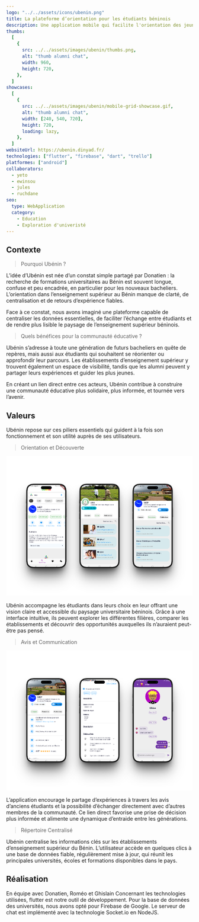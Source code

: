 ```yaml
---
logo: "../../assets/icons/ubenin.png"
title: La plateforme d’orientation pour les étudiants béninois
description: Une application mobile qui facilite l'orientation des jeunes bachelier du Bénin en leur fournissant un catalogue d'information fiable et validée par des pairs ains que des alumni des différents université.
thumbs:
  [
    {
      src: ../../assets/images/ubenin/thumbs.png,
      alt: "thumb alumni chat",
      width: 960,
      height: 720,
    },
  ]
showcases:
  [
    {
      src: ../../assets/images/ubenin/mobile-grid-showcase.gif,
      alt: "thumb alumni chat",
      width: [240, 540, 720],
      height: 720,
      loading: lazy,
    },
  ]
websiteUrl: https://ubenin.dinyad.fr/
technologies: ["flutter", "firebase", "dart", "trello"]
platformes: ["android"]
collaborators:
  - yeto
  - ewinsou
  - jules
  - ruchdane
seo:
  type: WebApplication
  category: 
    - Education
    - Exploration d'univeristé
---
```


## Contexte

> Pourquoi Ubénin ?

L’idée d’Ubénin est née d’un constat simple partagé par Donatien : la recherche de formations universitaires au Bénin est souvent longue, confuse et peu encadrée, en particulier pour les nouveaux bacheliers. L’orientation dans l’enseignement supérieur au Bénin manque de clarté, de centralisation et de retours d’expérience fiables.

Face à ce constat, nous avons imaginé une plateforme capable de centraliser les données essentielles, de faciliter l’échange entre étudiants et de rendre plus lisible le paysage de l’enseignement supérieur béninois.

> Quels bénéfices pour la communauté éducative ?

Ubénin s’adresse à toute une génération de futurs bacheliers en quête de repères, mais aussi aux étudiants qui souhaitent se réorienter ou approfondir leur parcours. Les établissements d’enseignement supérieur y trouvent également un espace de visibilité, tandis que les alumni peuvent y partager leurs expériences et guider les plus jeunes.

En créant un lien direct entre ces acteurs, Ubénin contribue à construire une communauté éducative plus solidaire, plus informée, et tournée vers l’avenir.

## Valeurs

Ubénin repose sur ces piliers essentiels qui guident à la fois son fonctionnement et son utilité auprès de ses utilisateurs.

> Orientation et Découverte

![Trois capture d'écran de ubénin montrant l'aspect orientation et decouverte](../../assets/images/ubenin/orientation_et_decouverte.png)

Ubénin accompagne les étudiants dans leurs choix en leur offrant une vision claire et accessible du paysage universitaire béninois. Grâce à une interface intuitive, ils peuvent explorer les différentes filières, comparer les établissements et découvrir des opportunités auxquelles ils n’auraient peut-être pas pensé.

> Avis et Communication

![Trois capture d'écran de ubénin montrant l'aspect orientation ](../../assets/images/ubenin/avis_et_communication.png)

L’application encourage le partage d’expériences à travers les avis d’anciens étudiants et la possibilité d’échanger directement avec d’autres membres de la communauté. Ce lien direct favorise une prise de décision plus informée et alimente une dynamique d’entraide entre les générations.

> Répertoire Centralisé

Ubénin centralise les informations clés sur les établissements d’enseignement supérieur du Bénin. L’utilisateur accède en quelques clics à une base de données fiable, régulièrement mise à jour, qui réunit les principales universités, écoles et formations disponibles dans le pays.

## Réalisation

En équipe avec Donatien, Roméo et Ghislain
Concernant les technologies utilisées, flutter est notre outil de développement.
Pour la base de données des universités, nous avons opté pour Firebase de Google.
Le serveur de chat est implémenté avec la technologie Socket.io en NodeJS.
